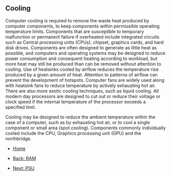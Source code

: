 ## Cooling 
Computer cooling is required to remove the waste heat produced by computer components, to keep components within permissible operating temperature limits. Components that are susceptible to temporary malfunction or permanent 
failure if overheated include integrated circuits such as Central processing units (CPUs), chipset, graphics cards, and hard disk drives.
Components are often designed to generate as little heat as possible, and computers and operating systems may be designed to reduce power consumption and consequent heating according to workload, but more heat may still be 
produced than can be removed without attention to cooling. Use of heatsinks cooled by airflow reduces the temperature rise produced by a given amount of heat. Attention to patterns of airflow can prevent the development of 
hotspots. Computer fans are widely used along with heatsink fans to reduce temperature by actively exhausting hot air. There are also more exotic cooling techniques, such as liquid cooling. All modern day processors are 
designed to cut out or reduce their voltage or clock speed if the internal temperature of the processor exceeds a specified limit.

Cooling may be designed to reduce the ambient temperature within the case of a computer, such as by exhausting hot air, or to cool a single component or small area (spot cooling). Components commonly individually cooled 
include the CPU, Graphics processing unit (GPU) and the northbridge.

* [Home](README.md)

* [Back: RAM](RAM.md)

* [Next: PSU](PSU.md)
